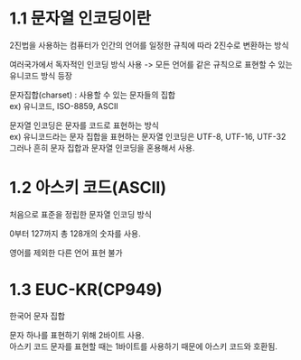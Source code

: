 # 1.1 문자열 인코딩이란
2진법을 사용하는 컴퓨터가 인간의 언어를 일정한 규칙에 따라 2진수로 변환하는 방식

여러국가에서 독자적인 인코딩 방식 사용 -> 모든 언어를 같은 규칙으로 표현할 수 있는 유니코드 방식 등장

문자집합(charset) : 사용할 수 있는 문자들의 집합 <br>
ex) 유니코드, ISO-8859, ASCII <br>

문자열 인코딩은 문자를 코드로 표현하는 방식 <br>
ex) 유니코드라는 문자 집합을 표현하는 문자열 인코딩은 UTF-8, UTF-16, UTF-32 <br>
그러나 흔히 문자 집합과 문자열 인코딩을 혼용해서 사용.

# 1.2 아스키 코드(ASCII)
처음으로 표준을 정립한 문자열 인코딩 방식

0부터 127까지 총 128개의 숫자를 사용.

영어를 제외한 다른 언어 표현 불가

# 1.3 EUC-KR(CP949)
한국어 문자 집합

문자 하나를 표현하기 위해 2바이트 사용.<br>
아스키 코드 문자를 표현할 때는 1바이트를 사용하기 때문에 아스키 코드와 호환됨.
